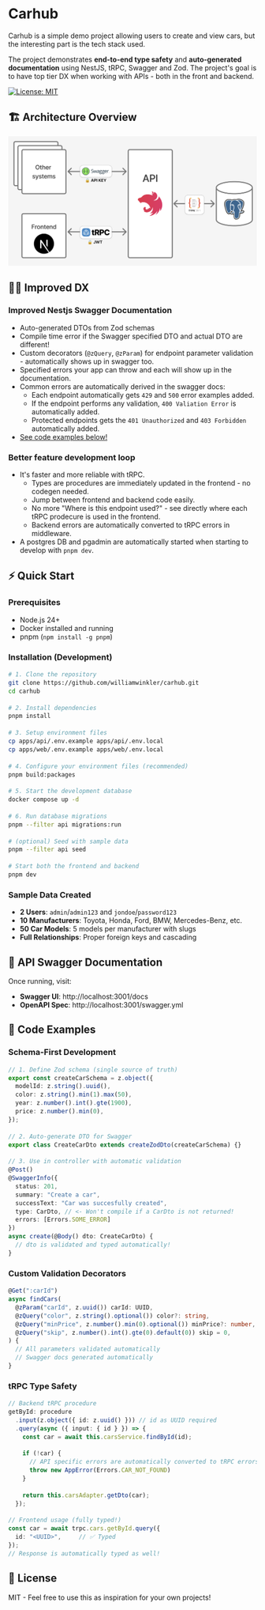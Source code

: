 # Carhub

Carhub is a simple demo project allowing users to create and view cars, but the interesting part is the tech stack used.

The project demonstrates **end-to-end type safety** and **auto-generated documentation** using NestJS, tRPC, Swagger and Zod. The project's goal is to have top tier DX when working with APIs - both in the front and backend.

[![License: MIT](https://img.shields.io/badge/License-MIT-yellow.svg)](https://opensource.org/licenses/MIT)

## 🏗️ Architecture Overview
![test](/docs/architecture.png)

## 🧑‍💻 Improved DX

### Improved Nestjs Swagger Documentation
- Auto-generated DTOs from Zod schemas
- Compile time error if the Swagger specified DTO and actual DTO are different!
- Custom decorators (`@zQuery`, `@zParam`) for endpoint parameter validation - automatically shows up in swagger too.
- Specified errors your app can throw and each will show up in the documentation.
- Common errors are automatically derived in the swagger docs:
  - Each endpoint automatically gets `429` and `500` error examples added.
  - If the endpoint performs any validation, `400 Valiation Error` is automatically added.
  - Protected endpoints gets the `401 Unauthorized` and `403 Forbidden` automatically added.
- [See code examples below!](#-code-examples)


### Better feature development loop
- It's faster and more reliable with tRPC.
  - Types are procedures are immediately updated in the frontend - no codegen needed.
  - Jump between frontend and backend code easily.
  - No more "Where is this endpoint used?" - see directly where each tRPC prodecure is used in the frontend.
  - Backend errors are automatically converted to tRPC errors in middleware.
- A postgres DB and pgadmin are automatically started when starting to develop with `pnpm dev`.

## ⚡ Quick Start

### Prerequisites
- Node.js 24+
- Docker installed and running
- pnpm (`npm install -g pnpm`)

### Installation (Development)

```bash
# 1. Clone the repository
git clone https://github.com/williamwinkler/carhub.git
cd carhub

# 2. Install dependencies
pnpm install

# 3. Setup environment files
cp apps/api/.env.example apps/api/.env.local
cp apps/web/.env.example apps/web/.env.local

# 4. Configure your environment files (recommended)
pnpm build:packages

# 5. Start the development database
docker compose up -d

# 6. Run database migrations
pnpm --filter api migrations:run

# (optional) Seed with sample data
pnpm --filter api seed

# Start both the frontend and backend
pnpm dev
```

### Sample Data Created
- **2 Users**: `admin`/`admin123` and `jondoe`/`password123`
- **10 Manufacturers**: Toyota, Honda, Ford, BMW, Mercedes-Benz, etc.
- **50 Car Models**: 5 models per manufacturer with slugs
- **Full Relationships**: Proper foreign keys and cascading

## 📖 API Swagger Documentation

Once running, visit:
- **Swagger UI**: http://localhost:3001/docs
- **OpenAPI Spec**: http://localhost:3001/swagger.yml

## 🎯 Code Examples

### Schema-First Development
```typescript
// 1. Define Zod schema (single source of truth)
export const createCarSchema = z.object({
  modelId: z.string().uuid(),
  color: z.string().min(1).max(50),
  year: z.number().int().gte(1900),
  price: z.number().min(0),
});

// 2. Auto-generate DTO for Swagger
export class CreateCarDto extends createZodDto(createCarSchema) {}

// 3. Use in controller with automatic validation
@Post()
@SwaggerInfo({
  status: 201,
  summary: "Create a car",
  successText: "Car was succesfully created",
  type: CarDto, // <- Won't compile if a CarDto is not returned!
  errors: [Errors.SOME_ERROR]
})
async create(@Body() dto: CreateCarDto) {
  // dto is validated and typed automatically!
}
```

### Custom Validation Decorators
```typescript
@Get(":carId")
async findCars(
  @zParam("carId", z.uuid()) carId: UUID,
  @zQuery("color", z.string().optional()) color?: string,
  @zQuery("minPrice", z.number().min(0).optional()) minPrice?: number,
  @zQuery("skip", z.number().int().gte(0).default(0)) skip = 0,
) {
  // All parameters validated automatically
  // Swagger docs generated automatically
}
```

### tRPC Type Safety
```typescript
// Backend tRPC procedure
getById: procedure
  .input(z.object({ id: z.uuid() })) // id as UUID required
  .query(async ({ input: { id } }) => {
    const car = await this.carsService.findById(id);

    if (!car) {
      // API specific errors are automatically converted to tRPC errors
      throw new AppError(Errors.CAR_NOT_FOUND)
    }

    return this.carsAdapter.getDto(car);
  });

// Frontend usage (fully typed!)
const car = await trpc.cars.getById.query({
  id: "<UUID>",     // ✅ Typed
});
// Response is automatically typed as well!
```

## 📄 License

MIT - Feel free to use this as inspiration for your own projects!
